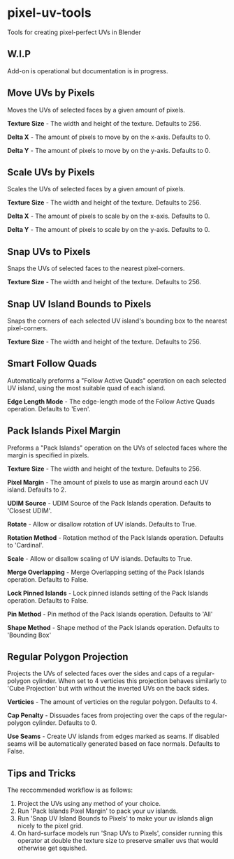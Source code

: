 # pixel-uv-tools
Tools for creating pixel-perfect UVs in Blender

## W.I.P
Add-on is operational but documentation is in progress.

## Move UVs by Pixels
Moves the UVs of selected faces by a given amount of pixels.

**Texture Size** - The width and height of the texture. Defaults to 256.

**Delta X** - The amount of pixels to move by on the x-axis. Defaults to 0.

**Delta Y** - The amount of pixels to move by on the y-axis. Defaults to 0.

## Scale UVs by Pixels
Scales the UVs of selected faces by a given amount of pixels.

**Texture Size** - The width and height of the texture. Defaults to 256.

**Delta X** - The amount of pixels to scale by on the x-axis. Defaults to 0.

**Delta Y** - The amount of pixels to scale by on the y-axis. Defaults to 0.

## Snap UVs to Pixels
Snaps the UVs of selected faces to the nearest pixel-corners.

**Texture Size** - The width and height of the texture. Defaults to 256.

## Snap UV Island Bounds to Pixels
Snaps the corners of each selected UV island's bounding box to the nearest pixel-corners.

**Texture Size** - The width and height of the texture. Defaults to 256.

## Smart Follow Quads
Automatically preforms a "Follow Active Quads" operation on each selected UV island, using the most suitable quad of each island.

**Edge Length Mode** - The edge-length mode of the Follow Active Quads operation. Defaults to 'Even'.

## Pack Islands Pixel Margin
Preforms a "Pack Islands" operation on the UVs of selected faces where the margin is specified in pixels.

**Texture Size** - The width and height of the texture. Defaults to 256.

**Pixel Margin** - The amount of pixels to use as margin around each UV island. Defaults to 2.

**UDIM Source** - UDIM Source of the Pack Islands operation. Defaults to 'Closest UDIM'.

**Rotate** - Allow or disallow rotation of UV islands. Defaults to True.

**Rotation Method** - Rotation method of the Pack Islands operation. Defaults to 'Cardinal'.

**Scale** - Allow or disallow scaling of UV islands. Defaults to True.

**Merge Overlapping** - Merge Overlapping setting of the Pack Islands operation. Defaults to False.

**Lock Pinned Islands** - Lock pinned islands setting of the Pack Islands operation. Defaults to False.

**Pin Method** - Pin method of the Pack Islands operation. Defaults to 'All'

**Shape Method** - Shape method of the Pack Islands operation. Defaults to 'Bounding Box'

## Regular Polygon Projection
Projects the UVs of selected faces over the sides and caps of a regular-polygon cylinder. When set to 4 verticies this projection behaves similarly to 'Cube Projection' but with without the inverted UVs on the back sides.

**Verticies** - The amount of verticies on the regular polygon. Defaults to 4.

**Cap Penalty** - Dissuades faces from projecting over the caps of the regular-polygon cylinder. Defaults to 0.

**Use Seams** - Create UV islands from edges marked as seams. If disabled seams will be automatically generated based on face normals. Defaults to False.

## Tips and Tricks

The reccommended workflow is as follows:
1. Project the UVs using any method of your choice.
2. Run 'Pack Islands Pixel Margin' to pack your uv islands.
3. Run 'Snap UV Island Bounds to Pixels' to make your uv islands align nicely to the pixel grid.
4. On hard-surface models run 'Snap UVs to Pixels', consider running this operator at double the texture size to preserve smaller uvs that would otherwise get squished.
